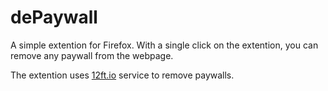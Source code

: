 # dePaywall

A simple extention for Firefox. With a single click on the extention, you can remove any paywall from the webpage. 

The extention uses [12ft.io](https://12ft.io) service to remove paywalls. 
